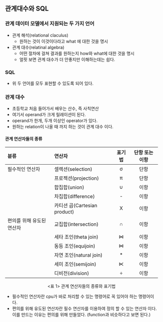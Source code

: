 ## 관계대수와 SQL

### 관계 데이터 모델에서 지원되는 두 가지 언어
- 관계 해석(relational claculus)
  - 원하는 것이 이것이다라고 what 에 대한 것을 명시
- 관계 대수(relatinal algebra)
  - 어떤 절차에 걸쳐 결과를 원하는지 how와 what에 대한 것을 명시
  - 얼핏 보면 관계 대수가 더 안좋지만 이해하는데는 쉽다.

### SQL
- 위 두 언어를 모두 표현할 수 있도록 되어 있다.

### 관계 대수
- 초등학교 처음 들어가서 배우는 산수, 즉 사칙연산
- 여기서 operand가 크게 릴레이션이 된다.
- operand가 한개, 두개 이상인 operator가 있다.
- 원하는 relation이 나올 때 까지 하는 것이 관계 대수 이다.


#### 관계 연산자들의 종류
| 뷴류 | 연산자 | 표기법 | 단항 또는 이항 |
|:---|:---|:---:|:---:|
| 필수적인 연산자 | 셀렉션(selection) | σ | 단항 |
|  | 프로젝션(projection) | π | 단항 |
|  | 합집합(union) | ∪ | 이항 |
|  | 차집합(difference) | - | 이항 |
|  | 카티션 곱(Cartesian product) | X | 이항 |
| 편의를 위해 유도된 연산자 | 교집합(intersection) | ∩ | 이항 |
|  | 세타 조인(theta join) | ⋈ | 이항 |
|  | 동등 조인(equijoin) | ⋈ | 이항 |
|  | 자연 조인(natural join) | * | 이항 |
|  | 세미 조인(semijoin) | ⋉ | 이항 |
|  | 디비전(division) | ÷ | 이항 |


<center><표 1> 관계 연산자들의 종류와 표기법</center>
  

   - 필수적인 연산자란 cpu가 바로 처리할 수 있는 명령어로 꼭 있어야 하는 명령어이다.
   - 편의를 위해 유도된 연산자란 필수 연산자를 이용하여 정의 할 수 있는 연산자 이다. 이를 만드는 이유는 편의를 위해 만들었다. (function과 비슷하다고 보면 된다.)
 
 
